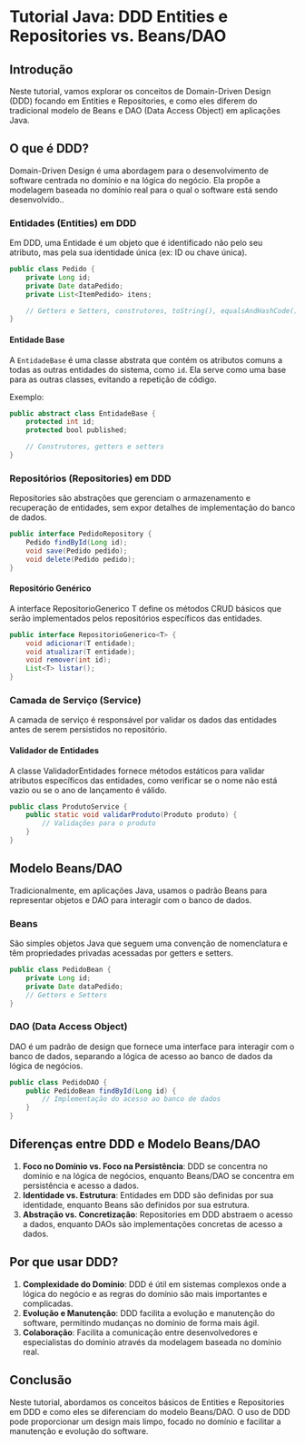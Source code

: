 
# Tutorial Java: DDD Entities e Repositories vs. Beans/DAO

## Introdução

Neste tutorial, vamos explorar os conceitos de Domain-Driven Design (DDD) focando em Entities e Repositories, e como eles diferem do tradicional modelo de Beans e DAO (Data Access Object) em aplicações Java.

## O que é DDD?

Domain-Driven Design é uma abordagem para o desenvolvimento de software centrada no domínio e na lógica do negócio. Ela propõe a modelagem baseada no domínio real para o qual o software está sendo desenvolvido..

### Entidades (Entities) em DDD

Em DDD, uma Entidade é um objeto que é identificado não pelo seu atributo, mas pela sua identidade única (ex: ID ou chave única).

```java
public class Pedido {
    private Long id;
    private Date dataPedido;
    private List<ItemPedido> itens;

    // Getters e Setters, construtores, toString(), equalsAndHashCode(), clone()
}
```

#### Entidade Base

A `EntidadeBase` é uma classe abstrata que contém os atributos comuns a todas as outras entidades do sistema, como `id`. Ela serve como uma base para as outras classes, evitando a repetição de código.

Exemplo:
```java
public abstract class EntidadeBase {
    protected int id;
    protected bool published;

    // Construtores, getters e setters
}
```

### Repositórios (Repositories) em DDD

Repositories são abstrações que gerenciam o armazenamento e recuperação de entidades, sem expor detalhes de implementação do banco de dados.

```java
public interface PedidoRepository {
    Pedido findById(Long id);
    void save(Pedido pedido);
    void delete(Pedido pedido);
}
```

#### Repositório Genérico

A interface RepositorioGenerico T define os métodos CRUD básicos que serão implementados pelos repositórios específicos das entidades.

```java
public interface RepositorioGenerico<T> {
    void adicionar(T entidade);
    void atualizar(T entidade);
    void remover(int id);
    List<T> listar();
}
```

### Camada de Serviço (Service)

A camada de serviço é responsável por validar os dados das entidades antes de serem persistidos no repositório.

#### Validador de Entidades

A classe ValidadorEntidades fornece métodos estáticos para validar atributos específicos das entidades, como verificar se o nome não está vazio ou se o ano de lançamento é válido.

```java
public class ProdutoService {
    public static void validarProduto(Produto produto) {
        // Validações para o produto
    }
}
```


## Modelo Beans/DAO

Tradicionalmente, em aplicações Java, usamos o padrão Beans para representar objetos e DAO para interagir com o banco de dados.

### Beans

São simples objetos Java que seguem uma convenção de nomenclatura e têm propriedades privadas acessadas por getters e setters.

```java
public class PedidoBean {
    private Long id;
    private Date dataPedido;
    // Getters e Setters
}
```

### DAO (Data Access Object)

DAO é um padrão de design que fornece uma interface para interagir com o banco de dados, separando a lógica de acesso ao banco de dados da lógica de negócios.

```java
public class PedidoDAO {
    public PedidoBean findById(Long id) {
        // Implementação do acesso ao banco de dados
    }
}
```

## Diferenças entre DDD e Modelo Beans/DAO

1. **Foco no Domínio vs. Foco na Persistência**: DDD se concentra no domínio e na lógica de negócios, enquanto Beans/DAO se concentra em persistência e acesso a dados.
2. **Identidade vs. Estrutura**: Entidades em DDD são definidas por sua identidade, enquanto Beans são definidos por sua estrutura.
3. **Abstração vs. Concretização**: Repositories em DDD abstraem o acesso a dados, enquanto DAOs são implementações concretas de acesso a dados.

## Por que usar DDD?

1. **Complexidade do Domínio**: DDD é útil em sistemas complexos onde a lógica do negócio e as regras do domínio são mais importantes e complicadas.
2. **Evolução e Manutenção**: DDD facilita a evolução e manutenção do software, permitindo mudanças no domínio de forma mais ágil.
3. **Colaboração**: Facilita a comunicação entre desenvolvedores e especialistas do domínio através da modelagem baseada no domínio real.


## Conclusão

Neste tutorial, abordamos os conceitos básicos de Entities e Repositories em DDD e como eles se diferenciam do modelo Beans/DAO. O uso de DDD pode proporcionar um design mais limpo, focado no domínio e facilitar a manutenção e evolução do software.
